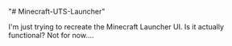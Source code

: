 "# Minecraft-UTS-Launcher" 

I'm just trying to recreate the Minecraft Launcher UI. Is it actually functional? Not for now....